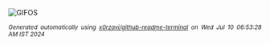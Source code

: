 <div align="justify">
<picture>
    <source media="(prefers-color-scheme: dark)" srcset="https://i.ibb.co/GxP9w58/output-gif.gif">
    <source media="(prefers-color-scheme: light)" srcset="https://i.ibb.co/GxP9w58/output-gif.gif">
    <img alt="GIFOS" src="https://i.ibb.co/GxP9w58/output-gif.gif">
</picture>

<sub><i>Generated automatically using [x0rzavi/github-readme-terminal](https://github.com/x0rzavi/github-readme-terminal) on Wed Jul 10 06:53:28 AM IST 2024</i></sub>

<!-- <details>
<summary>More details</summary>

</details> -->
</div>

<!-- Image deletion URL: https://ibb.co/BzsGDCQ/c5e7edf9077eb50dce488ba6f6cfe759 -->